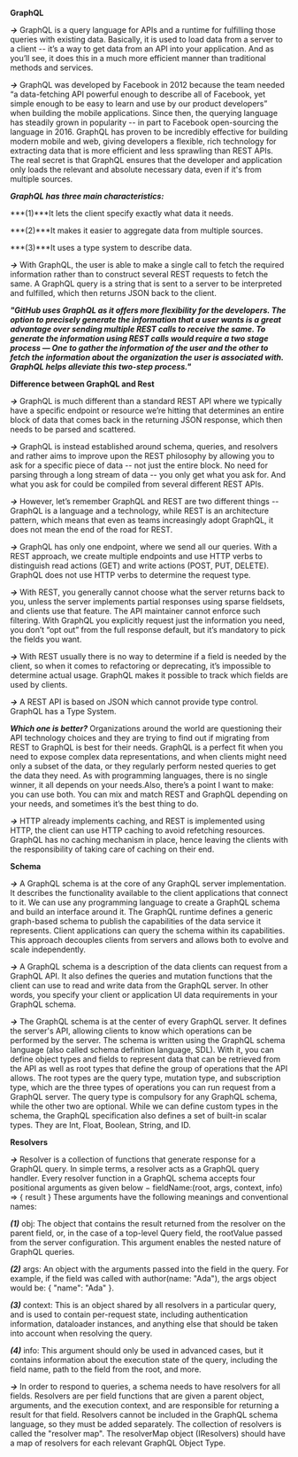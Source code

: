   **GraphQL**

***->*** GraphQL is a query language for APIs and a runtime for fulfilling those queries with existing data. Basically, it is used to load data from a server to a client -- it’s a way to get data from an API into your application. And as you’ll see, it does this in a much more efficient manner than traditional methods and services.

***->*** GraphQL was developed by Facebook in 2012 because the team needed “a data-fetching API powerful enough to describe all of Facebook, yet simple enough to be easy to learn and use by our product developers” when building the mobile applications. Since then, the querying language has steadily grown in popularity -- in part to Facebook open-sourcing the language in 2016. GraphQL has proven to be incredibly effective for building modern mobile and web, giving developers a flexible, rich technology for extracting data that is more efficient and less sprawling than REST APIs. The real secret is that GraphQL ensures that the developer and application only loads the relevant and absolute necessary data, even if it's from multiple sources.

  ***GraphQL has three main characteristics:***

  ***(1)***It lets the client specify exactly what data it needs.

  ***(2)***It makes it easier to aggregate data from multiple sources.
  
  ***(3)***It uses a type system to describe data.

***->*** With GraphQL, the user is able to make a single call to fetch the required information rather than to construct several REST requests to fetch the same. A GraphQL query is a string that is sent to a server to be interpreted and fulfilled, which then returns JSON back to the client.

***"***GitHub uses GraphQL as it offers more flexibility for the developers. The option to precisely generate the information that a user wants is a great advantage over sending multiple REST calls to receive the same. To generate the information using REST calls would require a two stage process — One to gather the information of the user and the other to fetch the information about the organization the user is associated with. GraphQL helps alleviate this two-step process.***"***
 

  **Difference between GraphQL and Rest**

***->*** GraphQL is much different than a standard REST API where we typically have a specific endpoint or resource we’re hitting that determines an entire block of data that comes back in the returning JSON response, which then needs to be parsed and scattered.

***->*** GraphQL is instead established around schema, queries, and resolvers and rather aims to improve upon the REST philosophy by allowing you to ask for a specific piece of data -- not just the entire block. No need for parsing through a long stream of data -- you only get what you ask for. And what you ask for could be compiled from several different REST APIs.

***->*** However, let’s remember GraphQL and REST are two different things -- GraphQL is a language and a technology, while REST is an architecture pattern, which means that even as teams increasingly adopt GraphQL, it does not mean the end of the road for REST.

***->*** GraphQL has only one endpoint, where we send all our queries. With a REST approach, we create multiple endpoints and use HTTP verbs to distinguish read actions (GET) and write actions (POST, PUT, DELETE). GraphQL does not use HTTP verbs to determine the request type.

***->*** With REST, you generally cannot choose what the server returns back to you, unless the server implements partial responses using sparse fieldsets, and clients use that feature. The API maintainer cannot enforce such filtering.
With GraphQL you explicitly request just the information you need, you don’t “opt out” from the full response default, but it’s mandatory to pick the fields you want.

***->*** With REST usually there is no way to determine if a field is needed by the client, so when it comes to refactoring or deprecating, it’s impossible to determine actual usage.
GraphQL makes it possible to track which fields are used by clients.

***->*** A REST API is based on JSON which cannot provide type control. GraphQL has a Type System.

***Which one is better?***
Organizations around the world are questioning their API technology choices and they are trying to find out if migrating from REST to GraphQL is best for their needs.
GraphQL is a perfect fit when you need to expose complex data representations, and when clients might need only a subset of the data, or they regularly perform nested queries to get the data they need. As with programming languages, there is no single winner, it all depends on your needs.Also, there’s a point I want to make: you can use both.
You can mix and match REST and GraphQL depending on your needs, and sometimes it’s the best thing to do.

***->*** HTTP already implements caching, and REST is implemented using HTTP, the client can use HTTP caching to avoid refetching resources. GraphQL has no caching mechanism in place, hence leaving the clients with the responsibility of taking care of caching on their end.

 

  **Schema**

***->*** A GraphQL schema is at the core of any GraphQL server implementation. It describes the functionality available to the client applications that connect to it. We can use any programming language to create a GraphQL schema and build an interface around it.
The GraphQL runtime defines a generic graph-based schema to publish the capabilities of the data service it represents. Client applications can query the schema within its capabilities. This approach decouples clients from servers and allows both to evolve and scale independently.

***->*** A GraphQL schema is a description of the data clients can request from a GraphQL API. It also defines the queries and mutation functions that the client can use to read and write data from the GraphQL server. In other words, you specify your client or application UI data requirements in your GraphQL schema.

***->*** The GraphQL schema is at the center of every GraphQL server. It defines the server's API, allowing clients to know which operations can be performed by the server. The schema is written using the GraphQL schema language (also called schema definition language, SDL). With it, you can define object types and fields to represent data that can be retrieved from the API as well as root types that define the group of operations that the API allows.
The root types are the query type, mutation type, and subscription type, which are the three types of operations you can run request from a GraphQL server. The query type is compulsory for any GraphQL schema, while the other two are optional. While we can define custom types in the schema, the GraphQL specification also defines a set of built-in scalar types. They are Int, Float, Boolean, String, and ID.



  **Resolvers**

***->*** Resolver is a collection of functions that generate response for a GraphQL query. In simple terms, a resolver acts as a GraphQL query handler. Every resolver function in a GraphQL schema accepts four positional arguments as given below −
fieldName:(root, args, context, info) => { result }
These arguments have the following meanings and conventional names:

***(1)*** obj: The object that contains the result returned from the resolver on the parent field, or, in the case of a top-level Query field, the rootValue passed from the server configuration. This argument enables the nested nature of GraphQL queries.

***(2)*** args: An object with the arguments passed into the field in the query. For example, if the field was called with author(name: "Ada"), the args object would be: { "name": "Ada" }.

***(3)*** context: This is an object shared by all resolvers in a particular query, and is used to contain per-request state, including authentication information, dataloader instances, and anything else that should be taken into account when resolving the query.

***(4)*** info: This argument should only be used in advanced cases, but it contains information about the execution state of the query, including the field name, path to the field from the root, and more. 

***->*** In order to respond to queries, a schema needs to have resolvers for all fields. Resolvers are per field functions that are given a parent object, arguments, and the execution context, and are responsible for returning a result for that field. Resolvers cannot be included in the GraphQL schema language, so they must be added separately. The collection of resolvers is called the "resolver map". The resolverMap object (IResolvers) should have a map of resolvers for each relevant GraphQL Object Type.